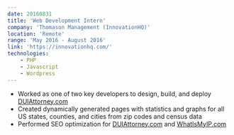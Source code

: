 ```yaml
---
date: 20160831
title: 'Web Development Intern'
company: 'Thomason Management (InnovationHQ)'
location: 'Remote'
range: 'May 2016 - August 2016'
link: 'https://innovationhq.com/'
technologies:
    - PHP
    - Javascript
    - Wordpress
---
```

- Worked as one of two key developers to design, build, and deploy [DUIAttorney.com](https://duiattorney.com)
- Created dynamically generated pages with statistics and graphs for all US states, counties, and cities from zip codes and census data
- Performed SEO optimization for [DUIAttorney.com](https://duiattorney.com) and [WhatIsMyIP.com](https://whatismyip.com)
